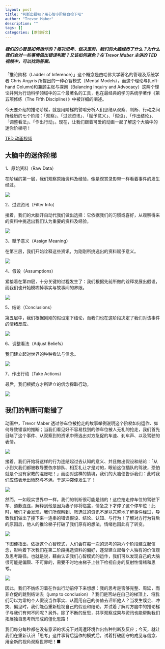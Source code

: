 ```yaml
---
layout: post
title: "判断出错啦？用心智小阶梯自检下吧"
author: "Trevor Maber"
description: ""
tags: []
categories: [原创好文]
---
```


##### 我们的心智是如何运作的？每次思考、做决定前，我们的大脑经历了什么？为什么我们会对一些事情做出错误判断？又该如何避免？在 Trevor Maber 主讲的 TED 视频中，可以找到答案。

「推论阶梯（Ladder of Inference）」这个概念是由哈佛大学著名的管理及系统学者 Chris Argyris 所提出的一种心智模式（Mental Models），而这个理论与(Left-hand Column)和兼顾主张与探询（Balancing Inquiry and Advocacy）这两个理论并列为行动科学领域中的三个最著名的工具，也在最经典的学习系统学著作《第五项修练（The Fifth Discipline）》中被详细的阐述。

今天要介绍的推论阶梯，就是用阶梯的譬喻分析人们思绪从观察、判断、行动之间所经历的七个阶段：「观察」、「过滤资讯」、「赋予意义」、「假设」、「作出结论」、「调整看法」、「作出行动」。现在，让我们跟着可爱的动画一起了解这个大脑中的迷你阶梯吧！

[TED 动画视频](https://v.qq.com/txp/iframe/player.html?origin=https%3A%2F%2Fmp.weixin.qq.com&vid=h0317i5knoi&autoplay=false&full=true&show1080p=false&isDebugIframe=false)

## 大脑中的迷你阶梯

1、原始资料（Raw Data）

在阶梯的第一层，我们观察原始资料及经验，像是观赏录影带一样看着事件的发生经过。

![](https://ws2.sinaimg.cn/large/006tNc79gy1fzfa6yhgnoj30hs05wmxl.jpg)

2、过滤资讯（Filter Info）

接着，我们的大脑开自动代我们做出选择：它依据我们的习惯或喜好，从观察得来的资料中挑选出我们认为重要的资料及经验。

![](https://ws1.sinaimg.cn/large/006tNc79gy1fzfa7hxj9pj30hs05wjrx.jpg)

3、赋予意义（Assign Meaning）

在第三层，我们开始诠释这些资讯，为刚刚所挑选出的资料赋予意义。

![](https://ws1.sinaimg.cn/large/006tNc79gy1fzfa7w66zzj30hs05wmxj.jpg)

4、假设（Assumptions）

紧接着在第四层，十分关键的过程发生了：我们根据先前所做的诠释发展出假设，而我们也开始模糊掉事实与故事间的界限。

![](https://ws1.sinaimg.cn/large/006tNc79gy1fzfa8av9x2j30hs05wq3c.jpg)

5、结论（Conclusions）

第五层中，我们根据刚刚的假设定下结论，而我们也在这阶段决定了我们对该事件的情绪反应。

![](https://ws2.sinaimg.cn/large/006tNc79gy1fzfa954xv2j30hs05w74k.jpg)

6、调整看法（Adjust Beliefs）

我们建立起对世界的种种看法与信念。

![](https://ws1.sinaimg.cn/large/006tNc79gy1fzfa9jdwocj30hs05wjrt.jpg)

7、作出行动（Take Actions）

最后，我们根据方才所建立的信念採取行动。

![](https://ws3.sinaimg.cn/large/006tNc79gy1fzfaa06yzpj30hs05wjrr.jpg)

## 我们的判断可能错了

动画中，Trevor Maber 透过停车位被抢走的故事举例说明这个阶梯如何运作、如何导致错误的推断；当我们看见好不容易找到的停车位被人无礼的抢走，我们首先目睹了这个事件、从观察到的资讯中筛选出对方急促的车速、刹车声、以及驾驶的表情。

![](https://ws1.sinaimg.cn/large/006tNc79gy1fzfaavdokdj30hs09u3zb.jpg)

接着，我们开始将这样的行为连结起过去认知的意义、并且做出假设和结论：「从小到大我们都被教导要依序排队、相互礼让才是对的，眼前这位插队的驾驶，恐怕就是个没有家教的混账吧！」而面对这样的情境，我们的大脑便告诉我们：此时我们应该表示出愤怒与不满。于是冲突便发生了！

![](https://ws4.sinaimg.cn/large/006tNc79gy1fzfab7uttmj30hs09ydgd.jpg)

然而，一如现实世界中一样，我们的判断很可能是错的！这位抢走停车位的驾驶下车、道歉连连，解释到他是因为妻子即将临盆，情急之下才停了这个停车位！此时，我们才会发现，我们所观察到、筛选过的资讯不足以完整地了解事件经过，导致我们做出了接下来一连串的错误假设、结论、认知、与行为！了解对方行为背后的原因后，他人的推论梯子打破了我们原有的想法，情绪也因此有了转变。

![](https://ws4.sinaimg.cn/large/006tNc79gy1fzfabhqinbj30hs09zaas.jpg)

下图便指出，依据这个心智模式，人们会在每一次的思考的第六个阶段建立起信念，影响着下次我们在第二阶段挑选资料的偏好，逐渐建立起每个人独有的价值观及思考路径。也就是说，藉由认识我们心智模式的运作，我们可以发现自己的大脑很可能是偏颇、不可靠的，需要不时地由梯子上往下检视自身的反射性情绪和思考。

![](https://ws3.sinaimg.cn/large/006tNc79gy1fzfabtlodyj30hs0k2t9r.jpg)

因此，我们不妨练习着在作出行动前停下来想想：我的思考是否够完整、周延，而非仓促的跳到结论去（jump to conclusion）？我们是否站在自己的梯顶上、将我们习以为常的个人假设当作事实、从而用自己的价值去评断他人？当发生误会、冲突、偏见时，我们能否重新检视自己的假设和结论，并试着了解对方脑中的推论梯子与我们有何不同呢？另外，除了不断的反思，共享观察成果与资讯也能帮助我们拓展独自思考所形成的僵化思路！

我们每分每秒都在没有意识的状况下对周遭环境作出各种判断及反应；今天，就让我们在重新认识「思考」这件事背后运作的模式后，试着打破固守的成见与信念、用全新的视角观察世界吧！■
